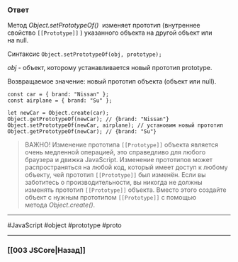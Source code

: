 ### Ответ

Метод *Object.setPrototypeOf()*  изменяет прототип (внутреннее свойство `[[Prototype]]` ) указанного объекта на другой объект или на null.

Синтаксис
`Object.setPrototypeOf(obj, prototype);`

*obj* - объект, которому устанавливается новый прототип prototype.

Возвращаемое значение: новый прототип объекта (объект или null).
~~~
const car = { brand: "Nissan" };
const airplane = { brand: "Su" };

let newCar = Object.create(car);
Object.getPrototypeOf(newCar); // {brand: "Nissan"}
Object.setPrototypeOf(newCar, airplane); // установим новый прототип
Object.getPrototypeOf(newCar); // {brand: "Su"}
~~~

> ВАЖНО! Изменение прототипа `[[Prototype]]` объекта является очень медленной операцией, это справедливо для любого браузера и движка JavaScript. Изменение прототипов может распространяться на любой код, который имеет доступ к любому объекту, чей прототип `[[Prototype]]` был изменён. Если вы заботитесь о производительности, вы никогда не должны изменять прототип `[[Prototype]]` объекта. Вместо этого создайте объект с нужным прототипом `[[Prototype]]` с помощью метода *Object.create()*.

___
 #JavaScript #object #prototype #proto

___

### [[003 JSCore|Назад]]